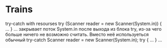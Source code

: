 # Trains
try-catch with resourses
try (Scanner reader = new Scanner(System.in)) {
...
}
...
закрывает поток System.in после выхода из блока try, из-за чего больше ничего не возможно считать. Вместо неё используеться обычный try-catch
Scanner reader = new Scanner(System.in);
try {
...
}
...

